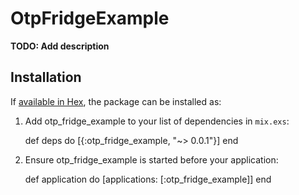 # OtpFridgeExample

**TODO: Add description**

## Installation

If [available in Hex](https://hex.pm/docs/publish), the package can be installed as:

  1. Add otp_fridge_example to your list of dependencies in `mix.exs`:

        def deps do
          [{:otp_fridge_example, "~> 0.0.1"}]
        end

  2. Ensure otp_fridge_example is started before your application:

        def application do
          [applications: [:otp_fridge_example]]
        end

